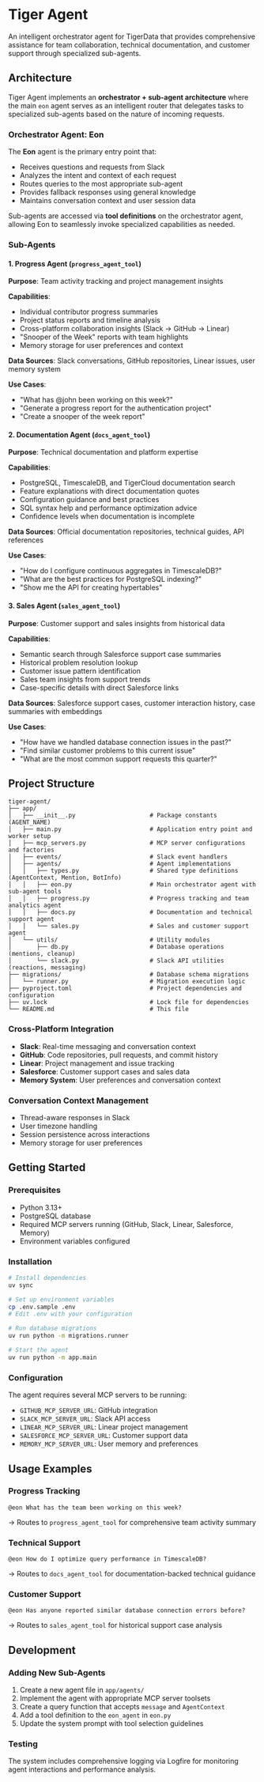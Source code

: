 # Tiger Agent

An intelligent orchestrator agent for TigerData that provides comprehensive assistance for team collaboration, technical documentation, and customer support through specialized sub-agents.

## Architecture

Tiger Agent implements an **orchestrator + sub-agent architecture** where the main `eon` agent serves as an intelligent router that delegates tasks to specialized sub-agents based on the nature of incoming requests.

### Orchestrator Agent: Eon

The **Eon** agent is the primary entry point that:

- Receives questions and requests from Slack
- Analyzes the intent and context of each request
- Routes queries to the most appropriate sub-agent
- Provides fallback responses using general knowledge
- Maintains conversation context and user session data

Sub-agents are accessed via **tool definitions** on the orchestrator agent, allowing Eon to seamlessly invoke specialized capabilities as needed.

### Sub-Agents

#### 1. Progress Agent (`progress_agent_tool`)

**Purpose**: Team activity tracking and project management insights

**Capabilities**:

- Individual contributor progress summaries
- Project status reports and timeline analysis
- Cross-platform collaboration insights (Slack → GitHub → Linear)
- "Snooper of the Week" reports with team highlights
- Memory storage for user preferences and context

**Data Sources**: Slack conversations, GitHub repositories, Linear issues, user memory system

**Use Cases**: 

- "What has @john been working on this week?"
- "Generate a progress report for the authentication project"
- "Create a snooper of the week report"

#### 2. Documentation Agent (`docs_agent_tool`)

**Purpose**: Technical documentation and platform expertise

**Capabilities**:

- PostgreSQL, TimescaleDB, and TigerCloud documentation search
- Feature explanations with direct documentation quotes
- Configuration guidance and best practices
- SQL syntax help and performance optimization advice
- Confidence levels when documentation is incomplete

**Data Sources**: Official documentation repositories, technical guides, API references

**Use Cases**:

- "How do I configure continuous aggregates in TimescaleDB?"
- "What are the best practices for PostgreSQL indexing?"
- "Show me the API for creating hypertables"

#### 3. Sales Agent (`sales_agent_tool`)

**Purpose**: Customer support and sales insights from historical data

**Capabilities**:

- Semantic search through Salesforce support case summaries
- Historical problem resolution lookup
- Customer issue pattern identification
- Sales team insights from support trends
- Case-specific details with direct Salesforce links

**Data Sources**: Salesforce support cases, customer interaction history, case summaries with embeddings

**Use Cases**:

- "How have we handled database connection issues in the past?"
- "Find similar customer problems to this current issue"
- "What are the most common support requests this quarter?"

## Project Structure

```
tiger-agent/
├── app/
│   ├── __init__.py                     # Package constants (AGENT_NAME)
│   ├── main.py                         # Application entry point and worker setup
│   ├── mcp_servers.py                  # MCP server configurations and factories
│   ├── events/                         # Slack event handlers
│   ├── agents/                         # Agent implementations
│   │   ├── types.py                    # Shared type definitions (AgentContext, Mention, BotInfo)
│   │   ├── eon.py                      # Main orchestrator agent with sub-agent tools
│   │   ├── progress.py                 # Progress tracking and team analytics agent
│   │   ├── docs.py                     # Documentation and technical support agent
│   │   └── sales.py                    # Sales and customer support agent
│   └── utils/                          # Utility modules
│       ├── db.py                       # Database operations (mentions, cleanup)
│       └── slack.py                    # Slack API utilities (reactions, messaging)
├── migrations/                         # Database schema migrations
│   └── runner.py                       # Migration execution logic
├── pyproject.toml                      # Project dependencies and configuration
├── uv.lock                             # Lock file for dependencies
└── README.md                           # This file
```

### Cross-Platform Integration

- **Slack**: Real-time messaging and conversation context
- **GitHub**: Code repositories, pull requests, and commit history
- **Linear**: Project management and issue tracking  
- **Salesforce**: Customer support cases and sales data
- **Memory System**: User preferences and conversation context

### Conversation Context Management

- Thread-aware responses in Slack
- User timezone handling
- Session persistence across interactions
- Memory storage for user preferences

## Getting Started

### Prerequisites

- Python 3.13+
- PostgreSQL database
- Required MCP servers running (GitHub, Slack, Linear, Salesforce, Memory)
- Environment variables configured

### Installation

```bash
# Install dependencies
uv sync

# Set up environment variables
cp .env.sample .env
# Edit .env with your configuration

# Run database migrations  
uv run python -m migrations.runner

# Start the agent
uv run python -m app.main
```

### Configuration

The agent requires several MCP servers to be running:

- `GITHUB_MCP_SERVER_URL`: GitHub integration
- `SLACK_MCP_SERVER_URL`: Slack API access  
- `LINEAR_MCP_SERVER_URL`: Linear project management
- `SALESFORCE_MCP_SERVER_URL`: Customer support data
- `MEMORY_MCP_SERVER_URL`: User memory and preferences

## Usage Examples

### Progress Tracking

```
@eon What has the team been working on this week?
```
→ Routes to `progress_agent_tool` for comprehensive team activity summary

### Technical Support  

```
@eon How do I optimize query performance in TimescaleDB?
```
→ Routes to `docs_agent_tool` for documentation-backed technical guidance

### Customer Support

```
@eon Has anyone reported similar database connection errors before?
```
→ Routes to `sales_agent_tool` for historical support case analysis

## Development

### Adding New Sub-Agents

1. Create a new agent file in `app/agents/`
2. Implement the agent with appropriate MCP server toolsets
3. Create a query function that accepts `message` and `AgentContext`
4. Add a tool definition to the `eon_agent` in `eon.py`
5. Update the system prompt with tool selection guidelines

### Testing

The system includes comprehensive logging via Logfire for monitoring agent interactions and performance analysis.